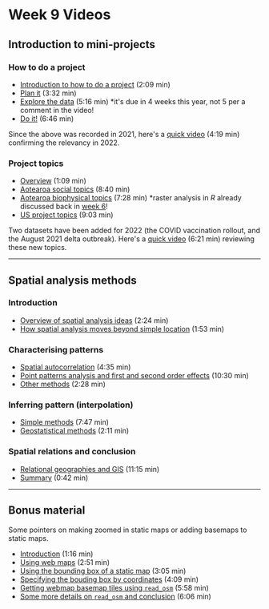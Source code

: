 # Week 9 Videos
## Introduction to mini-projects
### How to do a project
+ [Introduction to how to do a project](https://southosullivan.com/geog315/video/week-09-lecture-01/intro-to-mini-projects-2.m4v) (2:09 min)
+ [Plan it](https://southosullivan.com/geog315/video/week-09-lecture-01/intro-to-mini-projects-3.m4v) (3:32 min)
+ [Explore the data](https://southosullivan.com/geog315/video/week-09-lecture-01/intro-to-mini-projects-4.m4v) (5:16 min) *it's due in 4 weeks this year, not 5 per a comment in the video!
+ [Do it!](https://southosullivan.com/geog315/video/week-09-lecture-01/intro-to-mini-projects-5.m4v) (6:46 min)

Since the above was recorded in 2021, here's a [quick video](https://southosullivan.com/geog315/video/week-09-lecture-01/addendum-2022-01.mp4) (4:19 min) confirming the relevancy in 2022.

### Project topics
+ [Overview](https://southosullivan.com/geog315/video/week-09-lecture-01/intro-to-mini-projects-6.m4v) (1:09 min)
+ [Aotearoa social topics](https://southosullivan.com/geog315/video/week-09-lecture-01/intro-to-mini-projects-7.m4v) (8:40 min)
+ [Aotearoa biophysical topics](https://southosullivan.com/geog315/video/week-09-lecture-01/intro-to-mini-projects-8.m4v) (7:28 min) *raster analysis in _R_ already discussed back in [week 6](week06.html)!
+ [US project topics](https://southosullivan.com/geog315/video/week-09-lecture-01/intro-to-mini-projects-9.m4v) (9:03 min)

Two datasets have been added for 2022 (the COVID vaccination rollout, and the August 2021 delta outbreak). Here's a [quick video](https://southosullivan.com/geog315/video/week-09-lecture-01/addendum-2022-02.mp4) (6:21 min) reviewing these new topics. 

---

## Spatial analysis methods
### Introduction
+ [Overview of spatial analysis ideas](https://southosullivan.com/geog315/video/week-09-lecture-02/spatial-analysis-methods-02.mp4) (2:24 min)
+ [How spatial analysis moves beyond simple location](https://southosullivan.com/geog315/video/week-09-lecture-02/spatial-analysis-methods-03.mp4) (1:53 min)

### Characterising patterns
+ [Spatial autocorrelation](https://southosullivan.com/geog315/video/week-09-lecture-02/spatial-analysis-methods-04.mp4) (4:35 min)
+ [Point patterns analysis and first and second order effects](https://southosullivan.com/geog315/video/week-09-lecture-02/spatial-analysis-methods-05.mp4) (10:30 min)
+ [Other methods](https://southosullivan.com/geog315/video/week-09-lecture-02/spatial-analysis-methods-06.mp4) (2:28 min)

### Inferring pattern (interpolation)
+ [Simple methods](https://southosullivan.com/geog315/video/week-09-lecture-02/spatial-analysis-methods-07.mp4) (7:47 min)
+ [Geostatistical methods](https://southosullivan.com/geog315/video/week-09-lecture-02/spatial-analysis-methods-08.mp4) (2:11 min)

### Spatial relations and conclusion
+ [Relational geographies and GIS](https://southosullivan.com/geog315/video/week-09-lecture-02/spatial-analysis-methods-09.mp4) (11:15 min)
+ [Summary](https://southosullivan.com/geog315/video/week-09-lecture-02/spatial-analysis-methods-10.mp4) (0:42 min)

___

## Bonus material
Some pointers on making zoomed in static maps or adding basemaps to static maps. 

- [Introduction](https://southosullivan.com/geog315/video/week-09-bonus-material/zoomed-in-maps-1.mp4) (1:16 min)
- [Using web maps](https://southosullivan.com/geog315/video/week-09-bonus-material/zoomed-in-maps-2.mp4) (2:51 min)
- [Using the bounding box of a static map](https://southosullivan.com/geog315/video/week-09-bonus-material/zoomed-in-maps-3.mp4) (3:05 min)
- [Specifying the bouding box by coordinates](https://southosullivan.com/geog315/video/week-09-bonus-material/zoomed-in-maps-4.mp4) (4:09 min)
- [Getting webmap basemap tiles using `read_osm`](https://southosullivan.com/geog315/video/week-09-bonus-material/zoomed-in-maps-5.mp4) (5:58  min)
- [Some more details on `read_osm` and conclusion](https://southosullivan.com/geog315/video/week-09-bonus-material/zoomed-in-maps-6.mp4) (6:06 min) 